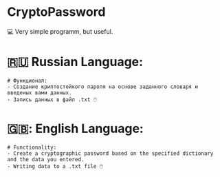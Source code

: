 # CryptoPassword

💻 Very simple programm, but useful.

# 🇷🇺 Russian Language:
    # Функционал:
    - Создание криптостойкого пароля на основе заданного словаря и введеных вами данных.
    - Запись данных в файл .txt 🖱️

# 🇬🇧: English Language:
    # Functionality:
    - Create a cryptographic password based on the specified dictionary and the data you entered.
    - Writing data to a .txt file 🖱️
